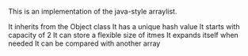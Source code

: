 This is an implementation of the java-style arraylist.

It inherits from the Object class
It has a unique hash value
It starts with capacity of 2
It can store a flexible size of itmes
It expands itself when needed
It can be compared with another array